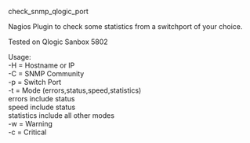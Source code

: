 check_snmp_qlogic_port

Nagios Plugin to check some statistics from a switchport of your choice.

Tested on Qlogic Sanbox 5802

Usage: <br>
-H = Hostname or IP <br>
-C = SNMP Community <br>
-p = Switch Port <br>
-t = Mode (errors,status,speed,statistics) <br>
        errors include status <br>
        speed include status <br>
        statistics include all other modes <br>
-w = Warning <br>
-c = Critical
